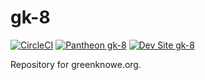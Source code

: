 # gk-8

[![CircleCI](https://circleci.com/gh/greg-1-anderson/gk-8.svg?style=shield)](https://circleci.com/gh/greg-1-anderson/gk-8)
[![Pantheon gk-8](https://img.shields.io/badge/pantheon-gk_8-yellow.svg)](https://dashboard.pantheon.io/sites/5cbd78f8-3a96-492a-beb0-f892421708d8#dev/code)
[![Dev Site gk-8](https://img.shields.io/badge/site-gk_8-blue.svg)](http://dev-gk-8.pantheonsite.io/)


Repository for greenknowe.org.

